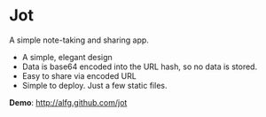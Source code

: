 Jot
=======

A simple note-taking and sharing app.

* A simple, elegant design
* Data is base64 encoded into the URL hash, so no data is stored.
* Easy to share via encoded URL
* Simple to deploy. Just a few static files.

**Demo**: http://alfg.github.com/jot
